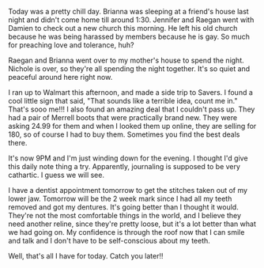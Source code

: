 Today was a pretty chill day. Brianna was sleeping at a friend's house last night and didn't come home till around 1:30. Jennifer and Raegan went with Damien to check out a new church this morning. He left his old church because he was being harassed by members because he is gay. So much for preaching love and tolerance, huh? 

Raegan and Brianna went over to my mother's house to spend the night. Nichole is over, so they're all spending the night together. It's so quiet and peaceful around here right now. 

I ran up to Walmart this afternoon, and made a side trip to Savers. I found a cool little sign that said, "That sounds like a terrible idea, count me in." That's sooo me!!! I also found an amazing deal that I couldn't pass up. They had a pair of Merrell boots that were practically brand new. They were asking 24.99 for them and when I looked them up online, they are selling for 180, so of course I had to buy them. Sometimes you find the best deals there. 

It's now 9PM and I'm just winding down for the evening. I thought I'd give this daily note thing a try. Apparently, journaling is supposed to be very cathartic. I guess we will see. 

I have a dentist appointment tomorrow to get the stitches taken out of my lower jaw. Tomorrow will be the 2 week mark since I had all my teeth removed and got my dentures. It's going better than I thought it would. They're not the most comfortable things in the world, and I believe they need another reline, since they're pretty loose, but it's a lot better than what we had going on. My confidence is through the roof now that I can smile and talk and I don't have to be self-conscious about my teeth. 

Well, that's all I have for today. Catch you later!!